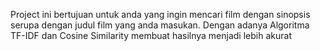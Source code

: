 Project ini bertujuan untuk anda yang ingin mencari film dengan sinopsis serupa dengan judul film yang anda masukan. Dengan adanya Algoritma TF-IDF dan Cosine Similarity membuat hasilnya menjadi lebih akurat
